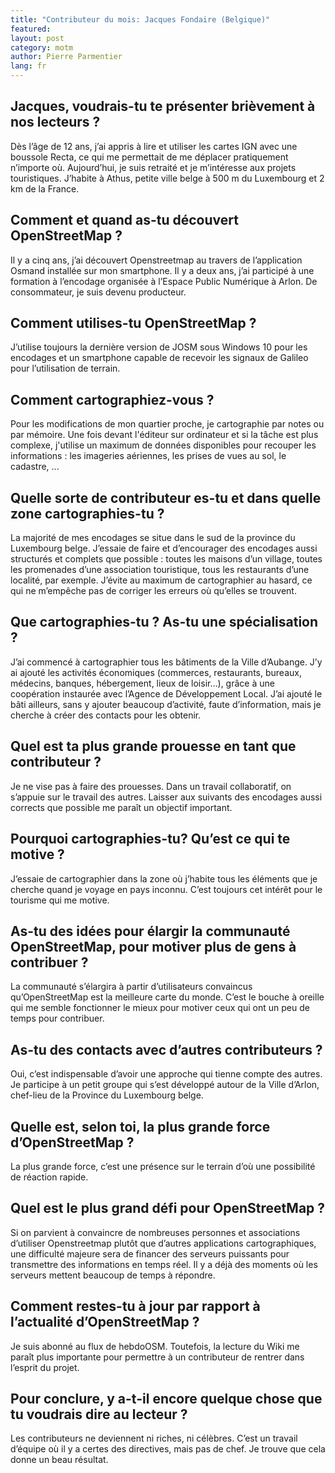 ```yaml
---
title: "Contributeur du mois: Jacques Fondaire (Belgique)"
featured:
layout: post
category: motm
author: Pierre Parmentier
lang: fr
---
```


## Jacques, voudrais-tu te présenter brièvement à nos lecteurs ?

Dès l’âge de 12 ans, j’ai appris à lire et utiliser les cartes IGN avec une boussole Recta, ce qui me permettait de me déplacer pratiquement n’importe où. Aujourd’hui, je suis retraité et je m’intéresse aux projets touristiques. J’habite à Athus, petite ville belge à 500 m du Luxembourg et 2 km de la France.

## Comment et quand as-tu découvert OpenStreetMap ?

Il y a cinq ans, j’ai découvert Openstreetmap au travers de l’application Osmand installée sur mon smartphone. Il y a deux ans, j’ai participé à une formation à l’encodage organisée à l’Espace Public Numérique à Arlon. De consommateur, je suis devenu producteur.

## Comment utilises-tu OpenStreetMap ?

J’utilise toujours la dernière version de JOSM sous Windows 10 pour les encodages et un smartphone capable de recevoir les signaux de Galileo pour l’utilisation de terrain.

## Comment cartographiez-vous ?

Pour les modifications de mon quartier proche, je cartographie par notes ou par mémoire.
Une fois devant l'éditeur sur ordinateur et si la tâche est plus complexe, j'utilise un maximum de données disponibles pour recouper les informations : les imageries aériennes, les prises de vues au sol, le cadastre, ...

## Quelle sorte de contributeur es-tu et dans quelle zone cartographies-tu ?

La majorité de mes encodages se situe dans le sud de la province du Luxembourg belge. J’essaie de faire et d’encourager des encodages aussi structurés et complets que possible : toutes les maisons d’un village, toutes les promenades d’une association touristique, tous les restaurants d’une localité, par exemple. J’évite au maximum de cartographier au hasard, ce qui ne m’empêche pas de corriger les erreurs où qu’elles se trouvent.

## Que cartographies-tu ? As-tu une spécialisation ?

J’ai commencé à cartographier tous les bâtiments de la Ville d’Aubange. J’y ai ajouté les activités économiques (commerces, restaurants, bureaux, médecins, banques, hébergement, lieux de loisir…), grâce à une coopération instaurée avec l’Agence de Développement Local. J’ai ajouté le bâti ailleurs, sans y ajouter beaucoup d’activité, faute d’information, mais je cherche à créer des contacts pour les obtenir.

## Quel est ta plus grande prouesse en tant que contributeur ?

Je ne vise pas à faire des prouesses. Dans un travail collaboratif, on s’appuie sur le travail des autres. Laisser aux suivants des encodages aussi corrects que possible me paraît un objectif important.

## Pourquoi cartographies-tu? Qu’est ce qui te motive ?

J’essaie de cartographier dans la zone où j’habite tous les éléments que je cherche quand je voyage en pays inconnu. C’est toujours cet intérêt pour le tourisme qui me motive.

## As-tu des idées pour élargir la communauté OpenStreetMap, pour motiver plus de gens à contribuer ?

La communauté s’élargira à partir d’utilisateurs convaincus qu’OpenStreetMap est la meilleure carte du monde. C’est le bouche à oreille qui me semble fonctionner le mieux pour motiver ceux qui ont un peu de temps pour contribuer.

## As-tu des contacts avec d’autres contributeurs ?

Oui, c’est indispensable d’avoir une approche qui tienne compte des autres. Je participe à un petit groupe qui s’est développé autour de la Ville d’Arlon, chef-lieu de la Province du Luxembourg belge.

## Quelle est, selon toi, la plus grande force d’OpenStreetMap ?

La plus grande force, c’est une présence sur le terrain d’où une possibilité de réaction rapide.

## Quel est le plus grand défi pour OpenStreetMap ?

Si on parvient à convaincre de nombreuses personnes et associations d’utiliser Openstreetmap plutôt que d’autres applications cartographiques, une difficulté majeure sera de financer des serveurs puissants pour transmettre des informations en temps réel. Il y a déjà des moments où les serveurs mettent beaucoup de temps à répondre.

## Comment restes-tu à jour par rapport à l’actualité d’OpenStreetMap ?

Je suis abonné au flux de hebdoOSM. Toutefois, la lecture du Wiki me paraît plus importante pour permettre à un contributeur de rentrer dans l’esprit du projet. 

## Pour conclure, y a-t-il encore quelque chose que tu voudrais dire au lecteur ?

Les contributeurs ne deviennent ni riches, ni célèbres. C’est un travail d’équipe où il y a certes des directives, mais pas de chef. Je trouve que cela donne un beau résultat.
